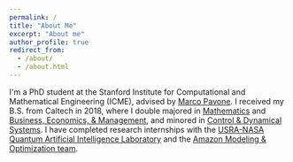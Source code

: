 ```yaml
---
permalink: /
title: "About Me"
excerpt: "About me"
author_profile: true
redirect_from: 
  - /about/
  - /about.html
---
```


I'm a PhD student at the Stanford Institute for Computational and Mathematical Engineering (ICME), advised by [Marco Pavone](https://web.stanford.edu/~pavone/). I received my B.S. from Caltech in 2018, where I double majored in [Mathematics](https://www.pma.caltech.edu/research-and-academics/mathematics/math-undergraduate-studies/undergraduate-math-program-description) and [Business, Economics, & Management](https://www.hss.caltech.edu/undergraduate-studies/bem), and minored in [Control & Dynamical Systems](https://www.cms.caltech.edu/academics/ugrad/ugrad_cds_minor). I have completed research internships with the [USRA-NASA Quantum Artificial Intelligence Laboratory](https://riacs.usra.edu/quantum/qacademy) and the [Amazon Modeling & Optimization team](https://www.amazon.jobs/en/teams/mop).
